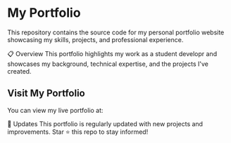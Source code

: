 # My Portfolio

This repository contains the source code for my personal portfolio website showcasing my skills, projects, and professional experience.

📋 Overview
This portfolio highlights my work as a student developr and showcases my background, technical expertise, and the projects I've created.

## Visit My Portfolio
You can view my live portfolio at: <update-link>

🔄 Updates
This portfolio is regularly updated with new projects and improvements. Star ⭐ this repo to stay informed!
